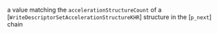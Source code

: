 a value matching the `accelerationStructureCount` of a
[`WriteDescriptorSetAccelerationStructureKHR`] structure in the
[`p_next`] chain